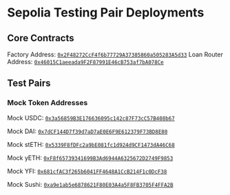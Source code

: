 # Sepolia Testing Pair Deployments

## Core Contracts

Factory Address:     [`0x2F48272CcF4f6b77729A37385860a505283A5d33`](https://sepolia.scrollscan.dev/address/0x2F48272CcF4f6b77729A37385860a505283A5d33)
Loan Router Address: [`0x46015C1aeeada9F2F87991E46cB753af7bA078Ce`](https://sepolia.scrollscan.dev/address/0x46015c1aeeada9f2f87991e46cb753af7ba078ce)

## Test Pairs

### Mock Token Addresses

Mock USDC:   [`0x3a56859B3E176636095c142c87F73cC57B408b67`](https://sepolia.scrollscan.dev/address/0x3a56859B3E176636095c142c87F73cC57B408b67#code)

Mock DAI:    [`0x7dCF144D7f39d7aD7aE0E6F9E612379F73BD8E80`](https://sepolia.scrollscan.dev/address/0x7dCF144D7f39d7aD7aE0E6F9E612379F73BD8E80#code)

Mock stETH:  [`0x5339F8fDFc2a9bE081fc1d924d9CF1473dA46C68`](https://sepolia.scrollscan.dev/address/0x5339F8fDFc2a9bE081fc1d924d9CF1473dA46C68#code)

Mock yETH:   [`0xF8f65739341699B3Ad6944A6325672D2749F9853`](https://sepolia.scrollscan.dev/address/0xF8f65739341699B3Ad6944A6325672D2749F9853#code)

Mock YFI:    [`0x681cfAC3f265b6041FF4648A1CcB214F1c0DcF38`](https://sepolia.scrollscan.dev/address/0x681cfAC3f265b6041FF4648A1CcB214F1c0DcF38#code)

Mock Sushi:  [`0xa9e1ab5e6878621F80E03A4a5F8FB3705F4FFA2B`](https://sepolia.scrollscan.dev/address/0xa9e1ab5e6878621F80E03A4a5F8FB3705F4FFA2B#code)
